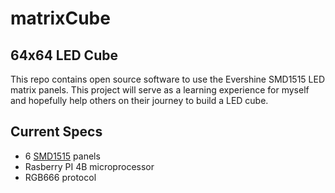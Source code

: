 # matrixCube

## 64x64 LED Cube
This repo contains open source software to use the Evershine SMD1515 LED matrix panels. This project will serve as a learning experience for myself and hopefully help others on their journey to build a LED cube. 

## Current Specs
* 6 [SMD1515](https://www.aliexpress.us/item/3256807244396438.html?spm=a2g0o.productlist.main.1.736fsIsKsIsKWi&algo_pvid=75a7f6a1-1107-4955-9db1-685c25f1250e&algo_exp_id=75a7f6a1-1107-4955-9db1-685c25f1250e-0&pdp_ext_f=%7B%22order%22%3A%2216%22%2C%22eval%22%3A%221%22%7D&pdp_npi=4%40dis%21USD%2112.80%2110.50%21%21%2112.80%2110.50%21%40%2112000040727070015%21sea%21US%216293828351%21X&curPageLogUid=SdcSILhsxr7a&utparam-url=scene%3Asearch%7Cquery_from%3A) panels
* Rasberry PI 4B microprocessor
* RGB666 protocol


